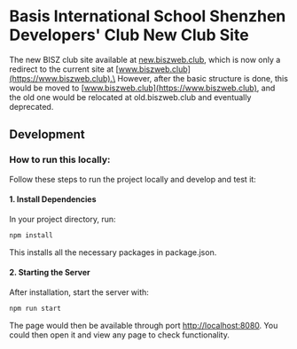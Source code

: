 # Basis International School Shenzhen Developers' Club New Club Site
The new BISZ club site available at [new.biszweb.club](https://new.biszweb.club), which is now only a redirect to the current site at [www.biszweb.club](https://www.biszweb.club).\
However, after the basic structure is done, this would be moved to [www.biszweb.club](https://www.biszweb.club), and the old one would be relocated at old.biszweb.club and eventually deprecated.
## Development
### How to run this locally:
Follow these steps to run the project locally and develop and test it:
#### 1. Install Dependencies
In your project directory, run:
```bash
npm install
```
This installs all the necessary packages in package.json.
#### 2. Starting the Server
After installation, start the server with:
```bash
npm run start
```
The page would then be available through port [http://localhost:8080](http://localhost:8080). You could then open it and view any page to check functionality.